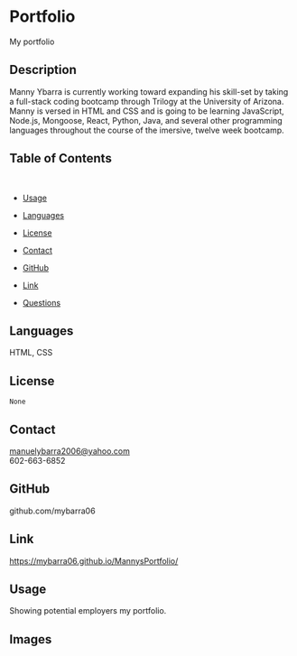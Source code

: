 

 # Portfolio
 My portfolio
## Description 
 Manny Ybarra is currently working toward expanding his skill-set by taking a full-stack coding bootcamp through Trilogy at the University of Arizona. Manny is versed in HTML and CSS and is going to be learning JavaScript, Node.js, Mongoose, React, Python, Java, and several other programming languages throughout the course of the imersive, twelve week bootcamp.

## Table of Contents
​
* [Usage](#usage)

* [Languages](#languages)
​
* [License](#license)

* [Contact](#contact)

* [GitHub](#GitHub)

* [Link](#link)
​
* [Questions](#questions)

## Languages
HTML, CSS

## License


```
None
```

## Contact 
manuelybarra2006@yahoo.com  
602-663-6852

## GitHub
github.com/mybarra06

## Link 
https://mybarra06.github.io/MannysPortfolio/

## Usage 
Showing potential employers my portfolio.

## Images
